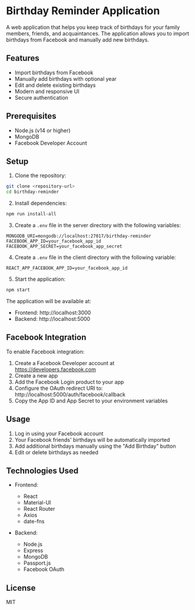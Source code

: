 # Birthday Reminder Application

A web application that helps you keep track of birthdays for your family members, friends, and acquaintances. The application allows you to import birthdays from Facebook and manually add new birthdays.

## Features

- Import birthdays from Facebook
- Manually add birthdays with optional year
- Edit and delete existing birthdays
- Modern and responsive UI
- Secure authentication

## Prerequisites

- Node.js (v14 or higher)
- MongoDB
- Facebook Developer Account

## Setup

1. Clone the repository:
```bash
git clone <repository-url>
cd birthday-reminder
```

2. Install dependencies:
```bash
npm run install-all
```

3. Create a `.env` file in the server directory with the following variables:
```
MONGODB_URI=mongodb://localhost:27017/birthday-reminder
FACEBOOK_APP_ID=your_facebook_app_id
FACEBOOK_APP_SECRET=your_facebook_app_secret
```

4. Create a `.env` file in the client directory with the following variable:
```
REACT_APP_FACEBOOK_APP_ID=your_facebook_app_id
```

5. Start the application:
```bash
npm start
```

The application will be available at:
- Frontend: http://localhost:3000
- Backend: http://localhost:5000

## Facebook Integration

To enable Facebook integration:

1. Create a Facebook Developer account at https://developers.facebook.com
2. Create a new app
3. Add the Facebook Login product to your app
4. Configure the OAuth redirect URI to: http://localhost:5000/auth/facebook/callback
5. Copy the App ID and App Secret to your environment variables

## Usage

1. Log in using your Facebook account
2. Your Facebook friends' birthdays will be automatically imported
3. Add additional birthdays manually using the "Add Birthday" button
4. Edit or delete birthdays as needed

## Technologies Used

- Frontend:
  - React
  - Material-UI
  - React Router
  - Axios
  - date-fns

- Backend:
  - Node.js
  - Express
  - MongoDB
  - Passport.js
  - Facebook OAuth

## License

MIT 